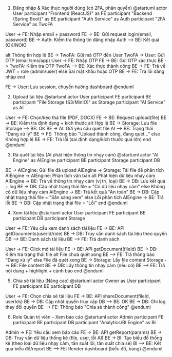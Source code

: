 1. Đăng nhập & Xác thực người dùng (có 2FA, phân quyền)
@startuml
actor User
participant "Frontend (ReactJS)" as FE
participant "Backend (Spring Boot)" as BE
participant "Auth Service" as Auth
participant "2FA Service" as TwoFA

User -> FE: Nhập email + password
FE -> BE: Gửi request login(email, password)
BE -> Auth: Kiểm tra thông tin đăng nhập
Auth --> BE: Kết quả (OK/NOK)

alt Thông tin hợp lệ
  BE -> TwoFA: Gửi mã OTP đến User
  TwoFA -> User: Gửi OTP (email/sms/app)
  User -> FE: Nhập OTP
  FE -> BE: Gửi OTP xác thực
  BE -> TwoFA: Kiểm tra OTP
  TwoFA --> BE: Xác thực thành công
  BE -> FE: Trả về JWT + role (admin/user)
else Sai mật khẩu hoặc OTP
  BE -> FE: Trả lỗi đăng nhập
end

FE -> User: Lưu session, chuyển hướng dashboard
@enduml

2. Upload tài liệu
@startuml
actor User
participant FE
participant BE
participant "File Storage (S3/MinIO)" as Storage
participant "AI Service" as AI

User -> FE: Chọn/kéo thả file (PDF, DOCX)
FE -> BE: Request upload(file)
BE -> BE: Kiểm tra định dạng + kích thước
alt Hợp lệ
  BE -> Storage: Lưu file
  Storage --> BE: OK
  BE -> AI: Gửi yêu cầu quét file
  AI --> BE: Trạng thái "Đang xử lý"
  BE -> FE: Thông báo "Upload thành công, đang quét..."
else Không hợp lệ
  BE -> FE: Trả lỗi (sai định dạng/kích thước quá lớn)
end
@enduml

3. Rà quét tài liệu (AI phát hiện thông tin nhạy cảm)
@startuml
actor "AI Engine" as AIEngine
participant BE
participant Storage
participant DB

BE -> AIEngine: Gửi file đã upload
AIEngine -> Storage: Tải file để phân tích
AIEngine -> AIEngine: Phân tích văn bản
alt Phát hiện dữ liệu nhạy cảm
  AIEngine -> BE: Trả về thông tin nhạy cảm (vị trí, loại)
  BE -> DB: Lưu kết quả + log
  BE -> DB: Cập nhật trạng thái file = "Có dữ liệu nhạy cảm"
else Không có dữ liệu nhạy cảm
  AIEngine -> BE: Trả kết quả "An toàn"
  BE -> DB: Cập nhật trạng thái file = "Sẵn sàng xem"
else Lỗi phân tích
  AIEngine -> BE: Trả lỗi
  BE -> DB: Cập nhật trạng thái file = "Lỗi"
end
@enduml

4. Xem tài liệu
@startuml
actor User
participant FE
participant BE
participant DB
participant Storage

User -> FE: Yêu cầu xem danh sách tài liệu
FE -> BE: API getDocuments(userId/role)
BE -> DB: Truy vấn danh sách tài liệu theo quyền
DB --> BE: Danh sách tài liệu
BE --> FE: Trả danh sách

User -> FE: Click mở tài liệu
FE -> BE: API getDocument(fileId)
BE -> DB: Kiểm tra trạng thái file
alt File chưa quét xong
  BE --> FE: Trả thông báo "Đang xử lý"
else File đã quét xong
  BE -> Storage: Lấy file content
  Storage --> BE: File content
  BE -> DB: Lấy thông tin nhạy cảm (nếu có)
  BE --> FE: Trả nội dung + highlight + cảnh báo
end
@enduml

5. Chia sẻ tài liệu (Nâng cao)
@startuml
actor Owner as User
participant FE
participant BE
participant DB

User -> FE: Chọn chia sẻ tài liệu
FE -> BE: API shareDocument(fileId, userIds)
BE -> DB: Cập nhật quyền truy cập
DB --> BE: OK
BE -> DB: Ghi log thay đổi quyền
BE --> FE: Thông báo "Chia sẻ thành công"
@enduml

6. Role Quản trị viên – Xem báo cáo
@startuml
actor Admin
participant FE
participant BE
participant DB
participant "Analytics/BI Engine" as BI

Admin -> FE: Yêu cầu xem báo cáo
FE -> BE: API getReport(params)
BE -> DB: Truy vấn dữ liệu thống kê (file, user, lỗi AI)
BE -> BI: Tạo biểu đồ thống kê (theo loại dữ liệu nhạy cảm, tần suất lỗi, tần suất chia sẻ)
BI --> BE: Kết quả biểu đồ/report
BE --> FE: Render dashboard (biểu đồ, bảng)
@enduml